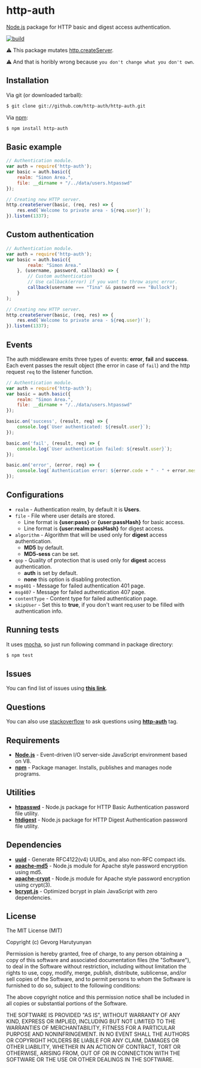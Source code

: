# http-auth
[Node.js](http://nodejs.org/) package for HTTP basic and digest access authentication.

[![build](https://github.com/http-auth/http-auth/workflows/build/badge.svg)](https://github.com/http-auth/http-auth/actions?query=workflow%3Abuild)

:warning: This package mutates [http.createServer](https://nodejs.org/api/http.html).

:warning: And that is horibly wrong because `you don't change what you don't own`.

## Installation

Via git (or downloaded tarball):

```bash
$ git clone git://github.com/http-auth/http-auth.git
```
Via [npm](http://npmjs.org/):

```bash
$ npm install http-auth
```	

## Basic example
```javascript
// Authentication module.
var auth = require('http-auth');
var basic = auth.basic({
	realm: "Simon Area.",
	file: __dirname + "/../data/users.htpasswd"
});

// Creating new HTTP server.
http.createServer(basic, (req, res) => {
	res.end(`Welcome to private area - ${req.user}!`);
}).listen(1337);

```
## Custom authentication
```javascript	
// Authentication module.
var auth = require('http-auth');
var basic = auth.basic({
		realm: "Simon Area."
	}, (username, password, callback) => { 
	    // Custom authentication
	    // Use callback(error) if you want to throw async error.
		callback(username === "Tina" && password === "Bullock");
	}
);

// Creating new HTTP server.
http.createServer(basic, (req, res) => {
	res.end(`Welcome to private area - ${req.user}!`);
}).listen(1337);
```

## Events

The auth middleware emits three types of events: **error**, **fail** and **success**. Each event passes the result object (the error in case of `fail`) and the http request `req` to the listener function.

```javascript
// Authentication module.
var auth = require('http-auth');
var basic = auth.basic({
    realm: "Simon Area.",
    file: __dirname + "/../data/users.htpasswd"
});

basic.on('success', (result, req) => {
	console.log(`User authenticated: ${result.user}`);
});

basic.on('fail', (result, req) => {
	console.log(`User authentication failed: ${result.user}`);
});

basic.on('error', (error, req) => {
	console.log(`Authentication error: ${error.code + " - " + error.message}`);
});
```

## Configurations

 - `realm` - Authentication realm, by default it is **Users**.
 - `file` - File where user details are stored.
 	- Line format is **{user:pass}** or **{user:passHash}** for basic access. 
 	- Line format is **{user:realm:passHash}** for digest access.
 - `algorithm` - Algorithm that will be used only for **digest** access authentication.
 	- **MD5** by default.
 	- **MD5-sess** can be set.
 - `qop` - Quality of protection that is used only for **digest** access authentication.
 	- **auth** is set by default.
 	- **none** this option is disabling protection.
 - `msg401` - Message for failed authentication 401 page.
 - `msg407` - Message for failed authentication 407 page.
 - `contentType` - Content type for failed authentication page.
 - `skipUser` - Set this to **true**, if you don't want req.user to be filled with authentication info.

## Running tests

It uses [mocha](https://mochajs.org/), so just run following command in package directory:

```bash
$ npm test
```

## Issues

You can find list of issues using **[this link](http://github.com/http-auth/http-auth/issues)**.

## Questions

You can also use [stackoverflow](http://stackoverflow.com/questions/tagged/http-auth) to ask questions using **[http-auth](http://stackoverflow.com/tags/http-auth/info)** tag.

## Requirements

 - **[Node.js](http://nodejs.org)** - Event-driven I/O server-side JavaScript environment based on V8.
 - **[npm](http://npmjs.org)** - Package manager. Installs, publishes and manages node programs.

## Utilities

 - **[htpasswd](https://github.com/http-auth/htpasswd/)** - Node.js package for HTTP Basic Authentication password file utility.
 - **[htdigest](https://github.com/http-auth/htdigest/)** - Node.js package for HTTP Digest Authentication password file utility.

## Dependencies

 - **[uuid](https://github.com/broofa/node-uuid/)** - Generate RFC4122(v4) UUIDs, and also non-RFC compact ids.
 - **[apache-md5](https://github.com/http-auth/apache-md5)** - Node.js module for Apache style password encryption using md5.
 - **[apache-crypt](https://github.com/http-auth/apache-crypt)** - Node.js module for Apache style password encryption using crypt(3).
 - **[bcrypt.js](https://github.com/dcodeIO/bcrypt.js)** - Optimized bcrypt in plain JavaScript with zero dependencies.

## License

The MIT License (MIT)

Copyright (c) Gevorg Harutyunyan

Permission is hereby granted, free of charge, to any person obtaining a copy of
this software and associated documentation files (the "Software"), to deal in
the Software without restriction, including without limitation the rights to
use, copy, modify, merge, publish, distribute, sublicense, and/or sell copies of
the Software, and to permit persons to whom the Software is furnished to do so,
subject to the following conditions:

The above copyright notice and this permission notice shall be included in all
copies or substantial portions of the Software.

THE SOFTWARE IS PROVIDED "AS IS", WITHOUT WARRANTY OF ANY KIND, EXPRESS OR
IMPLIED, INCLUDING BUT NOT LIMITED TO THE WARRANTIES OF MERCHANTABILITY, FITNESS
FOR A PARTICULAR PURPOSE AND NONINFRINGEMENT. IN NO EVENT SHALL THE AUTHORS OR
COPYRIGHT HOLDERS BE LIABLE FOR ANY CLAIM, DAMAGES OR OTHER LIABILITY, WHETHER
IN AN ACTION OF CONTRACT, TORT OR OTHERWISE, ARISING FROM, OUT OF OR IN
CONNECTION WITH THE SOFTWARE OR THE USE OR OTHER DEALINGS IN THE SOFTWARE.
